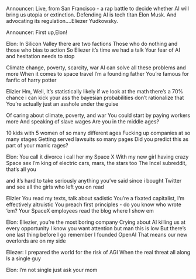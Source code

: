 Announcer: Live, from San Francisco - a  rap battle to decide whether AI will bring us utopia or extinction. Defending AI is tech titan Elon Musk. And advocating its regulation….Eliezer Yudkowsky.

Announcer: First up,Elon!

Elon: 
In Silicon Valley there are two factions
Those who do nothing and those who bias to action
So Eliezer it’s time we had a talk
Your fear of AI and hesitation needs to stop 

Climate change, poverty, scarcity, war
AI can solve all these problems and more
When it comes to space travel I’m a founding father
You’re famous for fanfic of harry potter

Elizier
Hm, Well, It’s statistically likely if we look at the math
there’s a 70% chance i can kick your ass
the bayesian probabilities don’t rationalize that  
You’re actually just an asshole under the guise

Of caring about climate, poverty, and war
You could start by paying workers more
And speaking of slave wages
Are you in the middle ages?

10 kids with 5 women of so many different ages
Fucking up companies at so many stages
Getting served lawsuits so many pages
Did you predict this as part of your manic rages? 

Elon: You call it divorce i call her my Space X
With my new girl having crazy Space sex 
I’m king of electric cars, mars, the stars too
The Incel subreddit, that’s all you

and it’s hard to take seriously anything you’ve said
since i bought Twitter and see all the girls who left you on read 

Elizier You read my texts, talk about sadistic
You’re a fixated capitalist, I’m effectively altruistic
You preach first principles - do you know who wrote ‘em?
Your SpaceX employees read the blog where I show em

Elon: Eliezier, you’re the most boring company
Crying about AI killing us at every opportunity
I know you want attention but man this is low
But there’s one last thing before I go
remember I founded OpenAI
That means our new overlords are on my side

Eliezer: I prepared the world for the risk of AGI
When the real threat all along
Is a single guy

Elon: I’m not single just ask your mom
